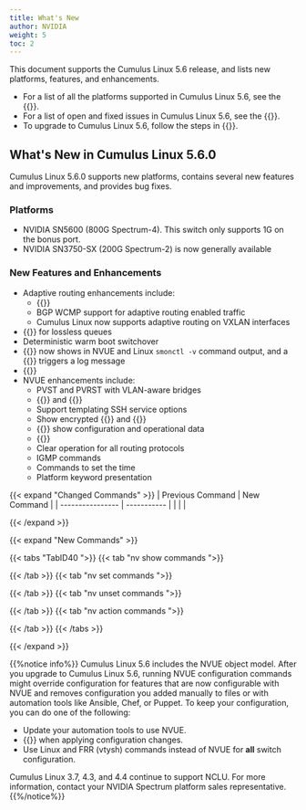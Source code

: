 ```yaml
---
title: What's New
author: NVIDIA
weight: 5
toc: 2
---
```

This document supports the Cumulus Linux 5.6 release, and lists new platforms, features, and enhancements.

- For a list of all the platforms supported in Cumulus Linux 5.6, see the {{<exlink url="www.nvidia.com/en-us/networking/ethernet-switching/hardware-compatibility-list/" text="Hardware Compatibility List (HCL)">}}.
- For a list of open and fixed issues in Cumulus Linux 5.6, see the {{<link title="Cumulus Linux 5.6 Release Notes" text="Cumulus Linux 5.6 Release Notes">}}.
- To upgrade to Cumulus Linux 5.6, follow the steps in {{<link url="Upgrading-Cumulus-Linux">}}.
<!-- vale off -->
## What's New in Cumulus Linux 5.6.0
<!-- vale on -->
Cumulus Linux 5.6.0 supports new platforms, contains several new features and improvements, and provides bug fixes.

### Platforms

- NVIDIA SN5600 (800G Spectrum-4). This switch only supports 1G on the bonus port.
- NVIDIA SN3750-SX (200G Spectrum-2) is now generally available

### New Features and Enhancements

- Adaptive routing enhancements include:
  - {{<link url="Equal-Cost-Multipath-Load-Sharing-Hardware-ECMP/#adaptive-routing" text="Multiple adaptive routing profiles">}}
  - BGP WCMP support for adaptive routing enabled traffic
  - Cumulus Linux now supports adaptive routing on VXLAN interfaces
- {{<link url="Quality-of-Service/#pfc-watchdog" text="QOS PFC watchdog">}} for lossless queues
- Deterministic warm boot switchover
- {{<link url="Monitoring-System-Hardware" text="Fan direction">}} now shows in NVUE and Linux `smonctl -v` command output, and a {{<link url="Monitoring-Best-Practices#hardware" text="fan direction mismatch">}} triggers a log message
- {{<link url="Precision-Time-Protocol-PTP#clock-correction-mode" text="PTP one-step clock correction mode">}}
- NVUE enhancements include:
  - PVST and PVRST with VLAN-aware bridges
  - {{<link url="Address-Resolution-Protocol-ARP/#global-timer-settings" text="ARP global timer configuration">}} and {{<link url="Neighbor-Discovery-ND/#global-timer-settings" text="ND global timer configuration">}}
  - Support templating SSH service options
  - Show encrypted {{<link url="Optional-BGP-Configuration/#password-obfuscation" text="Password Obfuscation">}} and {{<link url="Open-Shortest-Path-First-v2-OSPFv2/#encrypted-bgp-peer-passwords" text="OSPF peer passwords">}}
  - {{<link url="Virtual-Router-Redundancy-Protocol-VRRP/#show-vrrp-configuration" text="VRRP show commands ">}} show configuration and operational data
  - {{<link url="NVUE-API/#enable-the-nvue-rest-api" text="Enable and Disable external API access">}}
  - Clear operation for all routing protocols
  - IGMP commands
  - Commands to set the time
  - Platform keyword presentation

{{< expand "Changed Commands" >}}
| Previous Command | New Command |
| ---------------- | ----------- |
| | |

{{< /expand >}}

{{< expand "New Commands" >}}

{{< tabs "TabID40 ">}}
{{< tab "nv show commands ">}}

{{< /tab >}}
{{< tab "nv set commands ">}}

{{< /tab >}}
{{< tab "nv unset commands ">}}

{{< /tab >}}
{{< tab "nv action commands ">}}

{{< /tab >}}
{{< /tabs >}}

{{< /expand >}}

{{%notice info%}}
Cumulus Linux 5.6 includes the NVUE object model. After you upgrade to Cumulus Linux 5.6, running NVUE configuration commands might override configuration for features that are now configurable with NVUE and removes configuration you added manually to files or with automation tools like Ansible, Chef, or Puppet. To keep your configuration, you can do one of the following:

- Update your automation tools to use NVUE.
- {{<link url="NVUE-CLI/#configure-nvue-to-ignore-linux-files" text="Configure NVUE to ignore certain underlying Linux files">}} when applying configuration changes.
- Use Linux and FRR (vtysh) commands instead of NVUE for **all** switch configuration.

Cumulus Linux 3.7, 4.3, and 4.4 continue to support NCLU. For more information, contact your NVIDIA Spectrum platform sales representative.
{{%/notice%}}
